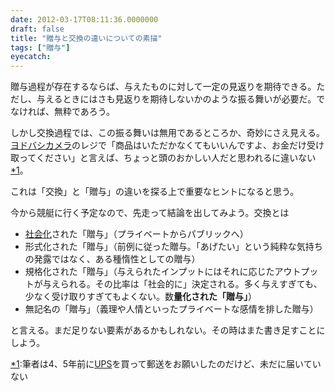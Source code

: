 ```yaml
---
date: 2012-03-17T08:11:36.0000000
draft: false
title: "贈与と交換の違いについての素描"
tags: ["贈与"]
eyecatch: 
---
```

<p>贈与過程が存在するならば、与えたものに対して一定の見返りを期待できる。ただし、与えるときにはさも見返りを期待しないかのような振る舞いが必要だ。でなければ、無粋であろう。</p><p>しかし交換過程では、この振る舞いは無用であるところか、奇妙にさえ見える。<a class="keyword" href="http://d.hatena.ne.jp/keyword/%A5%E8%A5%C9%A5%D0%A5%B7%A5%AB%A5%E1%A5%E9">ヨドバシカメラ</a>のレジで「商品はいただかなくてもいいんですよ、お金だけ受け取ってください」と言えば、ちょっと頭のおかしい人だと思われるに違いない<a href="#f1" name="fn1" title="筆者は4、5年前にUPSを買って郵送をお願いしたのだけど、未だに届いていない">*1</a>。</p><p>これは「交換」と「贈与」の違いを探る上で重要なヒントになると思う。</p><p>今から競艇に行く予定なので、先走って結論を出してみよう。交換とは</p>

<ul>
<li><a class="keyword" href="http://d.hatena.ne.jp/keyword/%BC%D2%B2%F1%B2%BD">社会化</a>された「贈与」（プライベートからパブリックへ）</li>
<li>形式化された「贈与」（前例に従った贈与。「あげたい」という純粋な気持ちの発露ではなく、ある種惰性としての贈与）</li>
<li>規格化された「贈与」（与えられたインプットにはそれに応じたアウトプットが与えられる。その比率は「社会的に」決定される。多く与えすぎても、少なく受け取りすぎてもよくない。数<b>量化された「贈与」</b>）</li>
<li>無記名の「贈与」（義理や人情といったプライベートな感情を排した贈与）</li>
</ul><p>と言える。まだ足りない要素があるかもしれない。その時はまた書き足すことにしよう。</p>
<div class="footnote">
<p class="footnote"><a href="#fn1" name="f1" class="footnote-number">*1</a><span class="footnote-delimiter">:</span><span class="footnote-text">筆者は4、5年前に<a class="keyword" href="http://d.hatena.ne.jp/keyword/UPS">UPS</a>を買って郵送をお願いしたのだけど、未だに届いていない</span></p>
</div>